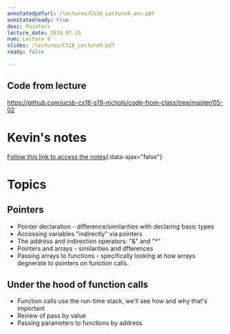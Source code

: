 ```yaml
---
annotatedpdfurl: /lectures/CS16_Lecture9_ann.pdf
annotatedready: true
desc: Pointers
lecture_date: 2019-07-25
num: Lecture 9
slides: /lectures/CS16_Lecture9.pdf
ready: false

---
```


## Code from lecture

<https://github.com/ucsb-cs16-s19-nichols/code-from-class/tree/master/05-02>

# Kevin's notes

[Follow this link to access the notes](/lectures/CS16_Lecture9_Notes.docx){:data-ajax="false"}

# Topics

## Pointers

* Pointer declaration - difference/similarities with declaring basic types
* Accessing variables "indirectly" via pointers
* The address and indirection operators: "&" and "*"
* Pointers and arrays - similarities and dfferences
* Passing arrays to functions - specifically looking at how arrays degnerate to pointers on function calls.


## Under the hood of function calls
* Function calls use the run-time stack, we'll see how and why that's important
* Review of pass by value
* Passing parameters to functions by address
